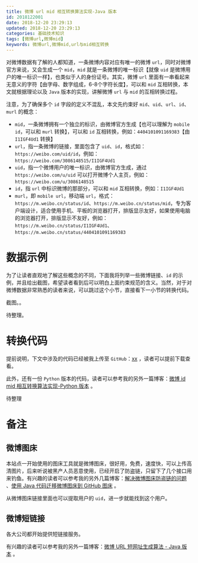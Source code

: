 ```yaml
---
title: 微博 url mid 相互转换算法实现-Java 版本
id: 2018122001
date: 2018-12-20 23:29:13
updated: 2018-12-20 23:29:13
categories: 基础技术知识
tags: [微博url,微博mid]
keywords: 微博url,微博mid,url与mid相互转换
---
```



对微博数据有了解的人都知道，一条微博内容对应有唯一的微博 `url`，同时对微博官方来说，又会生成一个 `mid`，`mid` 就是一条微博的唯一标识【就像 `uid` 是微博用户的唯一标识一样】，也类似于人的身份证号。其实，微博 `url` 里面有一串看起来无意义的字符【由字母、数字组成，6-8个字符长度】，可以和 `mid` 互相转换，本文就根据理论以及 `Java` 版本的实现，讲解微博 `url` 与 `mid` 的互相转换过程。


<!-- more -->


注意，为了确保多个 `id` 字段的定义不混乱，本文先约束好 `mid`、`uid`、`url`、`id`、`murl` 的概念：
- `mid`，一条微博拥有一个独立的标识，由微博官方生成【也可以理解为 `mobile id`，可以和 `murl` 转换】，可以和 `id` 互相转换，例如：`4404101091169383`【由 `I1IGF4Ud1` 转换】
- `url`，指一条微博的链接，里面包含了 `uid`、`id`，格式如：`https://weibo.com/uid/id`，例如：`https://weibo.com/3086148515/I1IGF4Ud1`
- `uid`，指一个微博用户的唯一标识，由微博官方生成，通过 `https://weibo.com/u/uid` 可以打开微博个人主页，例如：`https://weibo.com/u/3086148515`
- `id`，指 `url` 中标识微博的那部分，可以和 `mid` 互相转换，例如：`I1IGF4Ud1`
- `murl`，即 `mobile url`，移动端 `url`，格式：`https://m.weibo.cn/status/id`、`https://m.weibo.cn/status/mid`，专为客户端设计，适合使用手机、平板的浏览器打开，排版显示友好，如果使用电脑的浏览器打开，排版显示不友好，例如：`https://m.weibo.cn/status/I1IGF4Ud1`、`https://m.weibo.cn/status/4404101091169383`


# 数据示例


为了让读者直观地了解这些概念的不同，下面我将列举一些微博链接、`id` 的示例，并且给出截图，希望读者看到后可以明白上面约束规范的含义。当然，对于对微博数据非常熟悉的读者来说，可以跳过这个小节，直接看下一小节的转换代码。

截图。。


待整理。


# 转换代码


提前说明，下文中涉及的代码已经被我上传至 `GitHub`：[xx](yy) ，读者可以提前下载查看。

此外，还有一份 `Python` 版本的代码，读者可以参考我的另外一篇博客：[微博 id mid 相互转换算法实现-Python 版本](https://www.playpi.org/2018071801.html) 。

待整理


# 备注


## 微博图床


本站点一开始使用的图床工具就是微博图床，很好用，免费，速度快，可以上传高清图片，后来听说被黑产人员恶意使用，已经开启了防盗链，只留下了几个接口用来钓鱼。有兴趣的读者可以参考我的另外几篇博客：[解决微博图床防盗链的问题](https://www.playpi.org/2019042701.html) 、[使用 Java 代码迁移微博图床到 GitHub 图床](https://www.playpi.org/2019050201.html) 。


从微博图床链接里面也可以提取用户的 `uid`，进一步就能找到这个用户。


## 微博短链接


各大公司都开始提供短链接服务。

有兴趣的读者可以参考我的另外一篇博客：[微博 URL 短网址生成算法 - Java 版本](https://www.playpi.org/2018101501.html) 。

